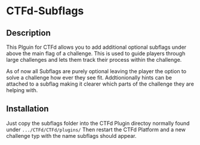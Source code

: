 # CTFd-Subflags

## Description
This Plguin for CTFd allows you to add additional optional subflags under above the main flag of a challenge. This is used to guide players through large challenges and lets them track their process within the challenge. 

As of now all Subflags are purely optional leaving the player the option to solve a challenge how ever they see fit. Addtionionally hints can be attached to a subflag making it clearer which parts of the challenge they are helping with.

## Installation
Just copy the subflags folder into the CTFd Plugin directoy normally found under `.../CTFd/CTFd/plugins/`
Then restart the CTFd Platform and a new challenge typ with the name subflags should appear.
